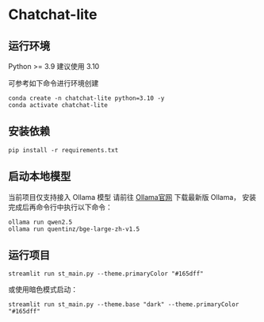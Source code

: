 # Chatchat-lite

## 运行环境
Python >= 3.9
建议使用 3.10

可参考如下命令进行环境创建
```commandline
conda create -n chatchat-lite python=3.10 -y
conda activate chatchat-lite
```


## 安装依赖
```commandline
pip install -r requirements.txt
```

## 启动本地模型
当前项目仅支持接入 Ollama 模型
请前往 [Ollama官网](https://ollama.com/download) 下载最新版 Ollama， 安装完成后再命令行中执行以下命令：
```commandline
ollama run qwen2.5
ollama run quentinz/bge-large-zh-v1.5
```

## 运行项目
```commandline
streamlit run st_main.py --theme.primaryColor "#165dff"
```
或使用暗色模式启动：
```commandline
streamlit run st_main.py --theme.base "dark" --theme.primaryColor "#165dff"
```